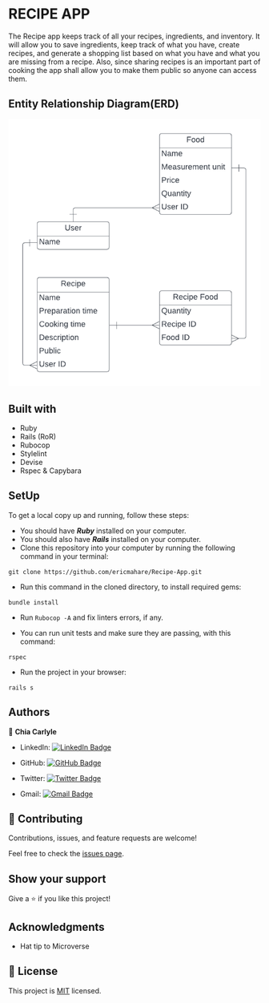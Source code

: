 # RECIPE APP

The Recipe app keeps track of all your recipes, ingredients, and inventory. It will allow you to save ingredients, keep track of what you have, create recipes, and generate a shopping list based on what you have and what you are missing from a recipe. Also, since sharing recipes is an important part of cooking the app shall allow you to make them public so anyone can access them.

## Entity Relationship Diagram(ERD)

![](app/assets/images/recipe_erd_2_members.png)

## Built with
- Ruby
- Rails (RoR)
- Rubocop
- Stylelint
- Devise
- Rspec & Capybara

## SetUp
To get a local copy up and running, follow these steps:

* You should have ***Ruby*** installed on your computer.
* You should also have ***Rails*** installed on your computer.
* Clone this repository into your computer by running the following command in your terminal:
```
git clone https://github.com/ericmahare/Recipe-App.git
```
* Run this command in the cloned directory, to install required gems: 
```
bundle install
```
- Run `Rubocop -A` and fix linters errors, if any.
* You can run unit tests and make sure they are passing, with this command:
```
rspec
```
* Run the project in your browser:
```
rails s
```

## Authors

👤 **Chia Carlyle**
- LinkedIn: [![LinkedIn Badge](https://img.shields.io/badge/-chiacarlyle-black?logo=LinkedIn&logoColor=0A66C2&style=plastic)](https://linkedin.com/in/chia-carlyle)

- GitHub: [![GitHub Badge](https://img.shields.io/badge/-carlylechia-black?logo=GitHub&logoColor=18171&style=plastic)](https://github.com/carlylechia)

- Twitter: [![Twitter Badge](https://img.shields.io/badge/-chiacarlyle-black?logo=Twitter&logoColor=1DA1F2&style=plastic)](https://twitter.com/chiacarlyle)

- Gmail: [![Gmail Badge](https://img.shields.io/badge/-chiacarlyle-black?logo=Gmail&logoColor=EA4335&style=plastic)](mailto:chiacarlyle@gmail.com)


## 🤝 Contributing

Contributions, issues, and feature requests are welcome!

Feel free to check the [issues page](../../issues/).

## Show your support

Give a ⭐️ if you like this project!

## Acknowledgments

- Hat tip to Microverse

## 📝 License

This project is [MIT](./MIT.md) licensed.
